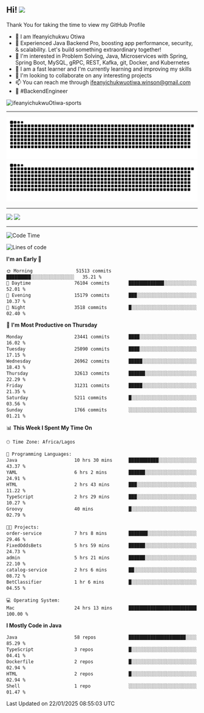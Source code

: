 <!-- BLOG-POST-LIST:START --><!-- BLOG-POST-LIST:END -->

## Hi! <img src="https://media.giphy.com/media/hvRJCLFzcasrR4ia7z/giphy.gif" width="4%"> 

Thank You for taking the time to view my GitHub Profile

- 👋 I am Ifeanyichukwu Otiwa
- 🚀 Experienced Java Backend Pro, boosting app performance, security, & scalability. Let's build something extraordinary together!
- 👀 I'm interested in Problem Solving, Java, Microservices with Spring, Spring Boot, MySQL, gRPC, REST, Kafka, git, Docker, and Kubernetes
- 🌱 I am a fast learner and I'm currently learning and improving my skills
- 💞️ I'm looking to collaborate on any interesting projects
- 📫 You can reach me through ifeanyichukwuotiwa.winson@gmail.com
- 🚀 #BackendEngineer

<p align="left" marginTop="10px"> <img src="https://komarev.com/ghpvc/?username=ifeanyichukwuOtiwa-sports&label=Profile%20views&color=0e75b6&style=for-the-badge" alt="ifeanyichukwuOtiwa-sports" /> </p>

***

<!--🐍📈SNAKEGRAPH / 🌐WEBSITE: https://github.com/Platane/snk -->
![github contribution grid snake animation](https://raw.githubusercontent.com/ifeanyichukwuOtiwa-sports/ifeanyichukwuOtiwa-sports/output/github-contribution-grid-snake-dark.svg#gh-dark-mode-only)![github contribution grid snake animation](https://raw.githubusercontent.com/ifeanyichukwuOtiwa-sports/ifeanyichukwuOtiwa-sports/output/github-contribution-grid-snake.svg#gh-light-mode-only)

***

<p float="left">
  <img float="left" src="https://github-readme-stats.vercel.app/api?username=ifeanyichukwuOtiwa-sports&count_private=true&include_all_commits=true&theme=react&show_icons=true" />
  <img float="right" src="https://github-readme-stats.vercel.app/api/top-langs/?username=ifeanyichukwuOtiwa-sports&layout=compact&show_icons=true&theme=react" /> 
</p>

***



<!--START_SECTION:waka-->
![Code Time](http://img.shields.io/badge/Code%20Time-3%2C356%20hrs%203%20mins-blue)

![Lines of code](https://img.shields.io/badge/From%20Hello%20World%20I%27ve%20Written-37.0%20million%20lines%20of%20code-blue)

**I'm an Early 🐤** 

```text
🌞 Morning                51513 commits       █████████░░░░░░░░░░░░░░░░   35.21 % 
🌆 Daytime                76104 commits       █████████████░░░░░░░░░░░░   52.01 % 
🌃 Evening                15179 commits       ███░░░░░░░░░░░░░░░░░░░░░░   10.37 % 
🌙 Night                  3518 commits        █░░░░░░░░░░░░░░░░░░░░░░░░   02.40 % 
```
📅 **I'm Most Productive on Thursday** 

```text
Monday                   23441 commits       ████░░░░░░░░░░░░░░░░░░░░░   16.02 % 
Tuesday                  25090 commits       ████░░░░░░░░░░░░░░░░░░░░░   17.15 % 
Wednesday                26962 commits       █████░░░░░░░░░░░░░░░░░░░░   18.43 % 
Thursday                 32613 commits       ██████░░░░░░░░░░░░░░░░░░░   22.29 % 
Friday                   31231 commits       █████░░░░░░░░░░░░░░░░░░░░   21.35 % 
Saturday                 5211 commits        █░░░░░░░░░░░░░░░░░░░░░░░░   03.56 % 
Sunday                   1766 commits        ░░░░░░░░░░░░░░░░░░░░░░░░░   01.21 % 
```


📊 **This Week I Spent My Time On** 

```text
🕑︎ Time Zone: Africa/Lagos

💬 Programming Languages: 
Java                     10 hrs 30 mins      ███████████░░░░░░░░░░░░░░   43.37 % 
YAML                     6 hrs 2 mins        ██████░░░░░░░░░░░░░░░░░░░   24.91 % 
HTML                     2 hrs 43 mins       ███░░░░░░░░░░░░░░░░░░░░░░   11.22 % 
TypeScript               2 hrs 29 mins       ███░░░░░░░░░░░░░░░░░░░░░░   10.27 % 
Groovy                   40 mins             █░░░░░░░░░░░░░░░░░░░░░░░░   02.79 % 

🐱‍💻 Projects: 
order-service            7 hrs 8 mins        ███████░░░░░░░░░░░░░░░░░░   29.46 % 
FixedOddsBets            5 hrs 59 mins       ██████░░░░░░░░░░░░░░░░░░░   24.73 % 
admin                    5 hrs 21 mins       ██████░░░░░░░░░░░░░░░░░░░   22.10 % 
catalog-service          2 hrs 6 mins        ██░░░░░░░░░░░░░░░░░░░░░░░   08.72 % 
BetClassifier            1 hr 6 mins         █░░░░░░░░░░░░░░░░░░░░░░░░   04.55 % 

💻 Operating System: 
Mac                      24 hrs 13 mins      █████████████████████████   100.00 % 
```

**I Mostly Code in Java** 

```text
Java                     58 repos            █████████████████████░░░░   85.29 % 
TypeScript               3 repos             █░░░░░░░░░░░░░░░░░░░░░░░░   04.41 % 
Dockerfile               2 repos             █░░░░░░░░░░░░░░░░░░░░░░░░   02.94 % 
HTML                     2 repos             █░░░░░░░░░░░░░░░░░░░░░░░░   02.94 % 
Shell                    1 repo              ░░░░░░░░░░░░░░░░░░░░░░░░░   01.47 % 
```




 Last Updated on 22/01/2025 08:55:03 UTC
<!--END_SECTION:waka-->

<!--
<p align="center">
![trophy](https://github-profile-trophy.vercel.app/?username=ifeanyichukwuOtiwa-sports&theme=onedark) (https://github.com/ryo-ma/github-profile-trophy)
</p>
-->

<!---
ifeanyi-otiwa/ifeanyi-otiwa is a ✨ special ✨ repository because its `README.md` (this file) appears on your GitHub profile.
You can click the Preview link to take a look at your changes.
--->
